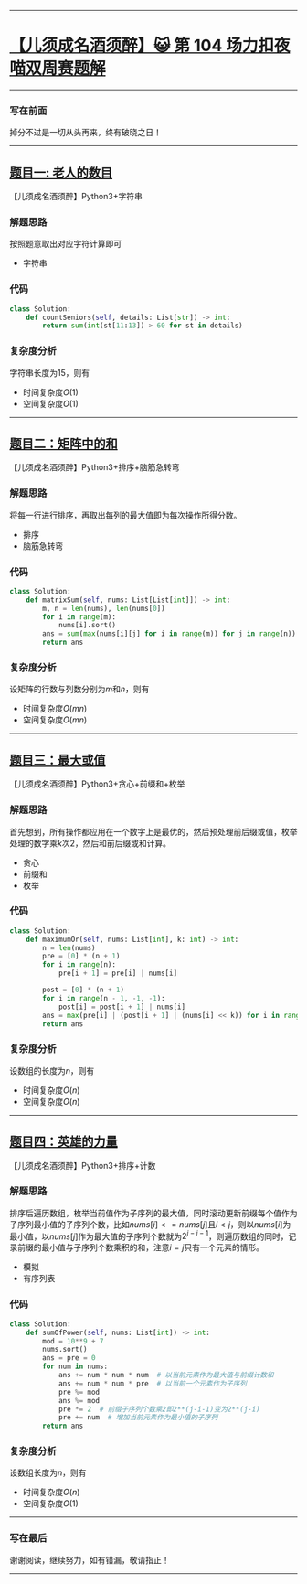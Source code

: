 

***

# [【儿须成名酒须醉】😺 第 104 场力扣夜喵双周赛题解]

***

### 写在前面
掉分不过是一切从头再来，终有破晓之日！

[【儿须成名酒须醉】😺 第 104 场力扣夜喵双周赛题解]: https://leetcode.cn/contest/biweekly-contest-104/
***    
## [题目一: 老人的数目]
[题目一: 老人的数目]: https://leetcode.cn/contest/biweekly-contest-104/problems/number-of-senior-citizens/
【儿须成名酒须醉】Python3+字符串
### 解题思路
按照题意取出对应字符计算即可
- 字符串
### 代码
```python
class Solution:
    def countSeniors(self, details: List[str]) -> int:
        return sum(int(st[11:13]) > 60 for st in details)
```
### 复杂度分析
字符串长度为$15$，则有
- 时间复杂度$O(1)$
- 空间复杂度$O(1)$

***

## [题目二：矩阵中的和]

[题目二：矩阵中的和]: https://leetcode.cn/contest/biweekly-contest-104/problems/sum-in-a-matrix/
【儿须成名酒须醉】Python3+排序+脑筋急转弯
### 解题思路
将每一行进行排序，再取出每列的最大值即为每次操作所得分数。
- 排序
- 脑筋急转弯
### 代码
```python
class Solution:
    def matrixSum(self, nums: List[List[int]]) -> int:
        m, n = len(nums), len(nums[0])
        for i in range(m):
            nums[i].sort()
        ans = sum(max(nums[i][j] for i in range(m)) for j in range(n))
        return ans
```
### 复杂度分析
设矩阵的行数与列数分别为$m$和$n$，则有
- 时间复杂度$O(mn)$
- 空间复杂度$O(mn)$


***
## [题目三：最大或值]

[题目三：最大或值]: https://leetcode.cn/contest/biweekly-contest-104/problems/maximum-or/
【儿须成名酒须醉】Python3+贪心+前缀和+枚举
### 解题思路
首先想到，所有操作都应用在一个数字上是最优的，然后预处理前后缀或值，枚举处理的数字乘$k$次$2$，然后和前后缀或和计算。
- 贪心
- 前缀和
- 枚举
### 代码
```python
class Solution:
    def maximumOr(self, nums: List[int], k: int) -> int:
        n = len(nums)
        pre = [0] * (n + 1)
        for i in range(n):
            pre[i + 1] = pre[i] | nums[i]

        post = [0] * (n + 1)
        for i in range(n - 1, -1, -1):
            post[i] = post[i + 1] | nums[i]
        ans = max(pre[i] | (post[i + 1] | (nums[i] << k)) for i in range(n))
        return ans
```
### 复杂度分析
设数组的长度为$n$，则有
- 时间复杂度$O(n)$
- 空间复杂度$O(n)$

***
## [题目四：英雄的力量]

[题目四：英雄的力量]: https://leetcode.cn/contest/biweekly-contest-104/problems/power-of-heroes/
【儿须成名酒须醉】Python3+排序+计数
### 解题思路
排序后遍历数组，枚举当前值作为子序列的最大值，同时滚动更新前缀每个值作为子序列最小值的子序列个数，比如$nums[i]<=nums[j]$且$i<j$，则以$nums[i]$为最小值，以$nums[j]$作为最大值的子序列个数就为$2^{j-i-1}$，则遍历数组的同时，记录前缀的最小值与子序列个数乘积的和，注意$i=j$只有一个元素的情形。
- 模拟
- 有序列表

### 代码
```python
class Solution:
    def sumOfPower(self, nums: List[int]) -> int:
        mod = 10**9 + 7
        nums.sort()
        ans = pre = 0
        for num in nums:
            ans += num * num * num  # 以当前元素作为最大值与前缀计数和
            ans += num * num * pre  # 以当前一个元素作为子序列
            pre %= mod
            ans %= mod
            pre *= 2  # 前缀子序列个数乘2即2**(j-i-1)变为2**(j-i)
            pre += num  # 增加当前元素作为最小值的子序列
        return ans
```


### 复杂度分析
设数组长度为$n$，则有
- 时间复杂度$O(n)$
- 空间复杂度$O(1)$
***

### 写在最后
谢谢阅读，继续努力，如有错漏，敬请指正！
***

